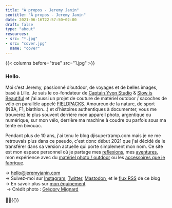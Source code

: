 ```yaml
---
title: "À propos - Jeremy Janin"
seotitle: "À propos - Jeremy Janin"
date: 2021-06-16T22:57:50+02:00
draft: false
type: "about"
resources:
- src: "*.jpg"
- src: "cover.jpg"
  name: "cover"
---
```

{{< columns before="true" src="1.jpg" >}}
### Hello.

Moi c’est Jeremy, passionné d’outdoor, de voyages et de belles images, basé à Lille. Je suis le co-fondateur de [Captain Yvon Studio](https://captainyvon.fr) & [Slow is Beautiful](https://slowisbeautiful.substack.com/p/le-manifeste) et j’ai aussi un projet de couture de matériel outdoor / sacoches de vélo en parallèle appelé [FIELDPACKS](https://www.instagram.com/fieldpacks/). Amoureux de la nature, de sport (NBA, F1, biathlon…) et d’histoires authentiques à documenter, vous me trouverez le plus souvent derrière mon appareil photo, argentique ou numérique, sur mon vélo, derrière ma machine à coudre ou parfois sous ma tente en bivouac.

Pendant plus de 10 ans, j'ai tenu le blog djisupertramp.com mais je ne me retrouvais plus dans ce pseudo, c'est donc début 2021 que j'ai décidé de le transférer dans sa version actuelle qui porte simplement mon nom. Ce site est mon espace personnel où je partage mes [reflexions](https://jeremyjanin.com/reflexions/), mes [aventures](https://jeremyjanin.com/aventures/), mon expérience avec du [matériel photo / outdoor](https://jeremyjanin.com/materiel/) ou les [accessoires que je fabrique](https://jeremyjanin.com/MYOG/).

→ hello@jeremyjanin.com  <br/>
→ Suivez-moi sur [Instagram](https://www.instagram.com/jeremy.janin/), [Twitter](https://twitter.com/jeremyjanin), [Mastodon ](https://piaille.fr/@jeremy) et le [flux RSS](https://jeremyjanin.com/posts/index.xml) de ce blog  <br/>
→ En savoir plus sur [mon équipement](https://jeremyjanin.com/equipement/)  <br/>
 → Crédit photo : [Grégory Mignard](https://gregorymignard.com/)  <br/>
<br/>
✌🏻{{</columns>}}
